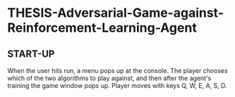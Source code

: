 # THESIS-Adversarial-Game-against-Reinforcement-Learning-Agent

## START-UP
When the user hits run, a menu pops up at the console. The player chooses which of the two algorithms to play against, and then after the agent's training the game window pops up. Player moves with keys Q, W, E, A, S, D.
